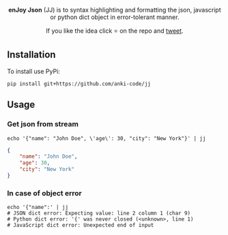 <p align="center">
<b>enJoy Json</b> (JJ) is to syntax highlighting and formatting the json, javascript or python dict object in error-tolerant manner.
</p>

<p align="center">
If you like the idea click ⭐ on the repo and <a href="https://twitter.com/intent/tweet?text=Nice%20xontrib%20for%20the%20xonsh%20shell!&url=https://github.com/xonsh/xontrib-jupyter" target="_blank">tweet</a>.
</p>


## Installation

To install use PyPi:

```xsh
pip install git+https://github.com/anki-code/jj
```

## Usage

### Get json from stream
```xsh
echo '{"name": "John Doe", \'age\': 30, "city": "New York"}' | jj
```
```json
{
    "name": "John Doe",
    "age": 30,
    "city": "New York"
}
```

### In case of object error

```xsh
echo '{"name":' | jj
# JSON dict error: Expecting value: line 2 column 1 (char 9)
# Python dict error: '{' was never closed (<unknown>, line 1)
# JavaScript dict error: Unexpected end of input
```
